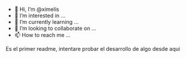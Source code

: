 - 👋 Hi, I’m @ximelis
- 👀 I’m interested in ...
- 🌱 I’m currently learning ...
- 💞️ I’m looking to collaborate on ...
- 📫 How to reach me ...

<!---
ximelis/ximelis is a ✨ special ✨ repository because its `README.md` (this file) appears on your GitHub profile.
You can click the Preview link to take a look at your changes.
--->
Es el primer readme, intentare probar el desarrollo de algo desde aqui
